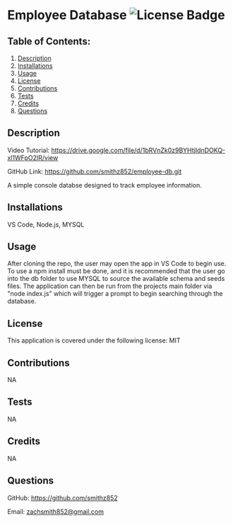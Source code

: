 # Employee Database ![License Badge](https://img.shields.io/badge/License-MIT-blue)
  
## Table of Contents:
  1. [Description](#description)
  2. [Installations](#installations)
  3. [Usage](#usage)
  4. [License](#license)
  5. [Contributions](#contributions)
  6. [Tests](#tests)
  7. [Credits](#credits)
  8. [Questions](#questions)

## Description

Video Tutorial: https://drive.google.com/file/d/1bRVnZk0z9BYHtjIdnDOKQ-xl1WFpO2IR/view

GitHub Link: https://github.com/smithz852/employee-db.git

A simple console databse designed to track employee information.

## Installations

VS Code, Node.js, MYSQL

## Usage

After cloning the repo, the user may open the app in VS Code to begin use. To use a npm install must be done, and it is recommended that the user go into the db folder to use MYSQL to source the available schema and seeds files. The application can then be run from the projects main folder via "node index.js" which will trigger a prompt to begin searching through the database.

## License

This application is covered under the following license: MIT

    
## Contributions

NA

## Tests

NA

## Credits

NA

## Questions

GitHub: https://github.com/smithz852
  
Email: zachsmith852@gmail.com

